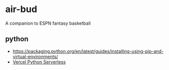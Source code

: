 # air-bud

A companion to ESPN fantasy basketball

## python

- https://packaging.python.org/en/latest/guides/installing-using-pip-and-virtual-environments/
- [Vercel Python Serverless](https://vercel.com/docs/functions/serverless-functions/runtimes/python)
